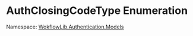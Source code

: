 # AuthClosingCodeType Enumeration 

Namespace: [WokflowLib.Authentication.Models](WokflowLib.Authentication.Models.md)
